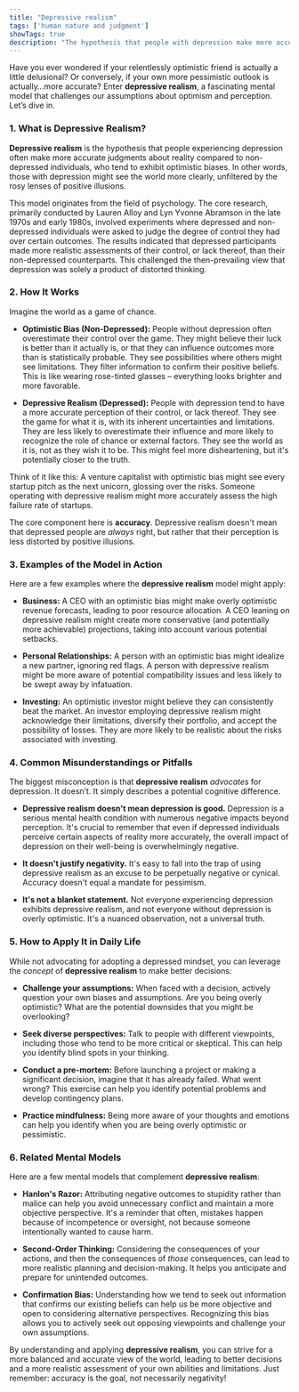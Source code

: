 ```yaml
---
title: "Depressive realism"
tags: ['human nature and judgment']
showTags: true
description: "The hypothesis that people with depression make more accurate judgments about reality than non-depressed people, who tend toward optimistic biases."
---
```



Have you ever wondered if your relentlessly optimistic friend is actually a little delusional? Or conversely, if your own more pessimistic outlook is actually…more accurate? Enter **depressive realism**, a fascinating mental model that challenges our assumptions about optimism and perception. Let’s dive in.

### 1. What is Depressive Realism?

**Depressive realism** is the hypothesis that people experiencing depression often make more accurate judgments about reality compared to non-depressed individuals, who tend to exhibit optimistic biases. In other words, those with depression might see the world more clearly, unfiltered by the rosy lenses of positive illusions.

This model originates from the field of psychology. The core research, primarily conducted by Lauren Alloy and Lyn Yvonne Abramson in the late 1970s and early 1980s, involved experiments where depressed and non-depressed individuals were asked to judge the degree of control they had over certain outcomes. The results indicated that depressed participants made more realistic assessments of their control, or lack thereof, than their non-depressed counterparts. This challenged the then-prevailing view that depression was solely a product of distorted thinking.

### 2. How It Works

Imagine the world as a game of chance.

*   **Optimistic Bias (Non-Depressed):** People without depression often overestimate their control over the game. They might believe their luck is better than it actually is, or that they can influence outcomes more than is statistically probable. They see possibilities where others might see limitations. They filter information to confirm their positive beliefs. This is like wearing rose-tinted glasses – everything looks brighter and more favorable.

*   **Depressive Realism (Depressed):** People with depression tend to have a more accurate perception of their control, or lack thereof. They see the game for what it is, with its inherent uncertainties and limitations. They are less likely to overestimate their influence and more likely to recognize the role of chance or external factors. They see the world as it is, not as they wish it to be. This might feel more disheartening, but it's potentially closer to the truth.

Think of it like this: A venture capitalist with optimistic bias might see every startup pitch as the next unicorn, glossing over the risks. Someone operating with depressive realism might more accurately assess the high failure rate of startups.

The core component here is **accuracy**. Depressive realism doesn't mean that depressed people are *always* right, but rather that their perception is less distorted by positive illusions.

### 3. Examples of the Model in Action

Here are a few examples where the **depressive realism** model might apply:

*   **Business:** A CEO with an optimistic bias might make overly optimistic revenue forecasts, leading to poor resource allocation. A CEO leaning on depressive realism might create more conservative (and potentially more achievable) projections, taking into account various potential setbacks.

*   **Personal Relationships:** A person with an optimistic bias might idealize a new partner, ignoring red flags. A person with depressive realism might be more aware of potential compatibility issues and less likely to be swept away by infatuation.

*   **Investing:** An optimistic investor might believe they can consistently beat the market. An investor employing depressive realism might acknowledge their limitations, diversify their portfolio, and accept the possibility of losses. They are more likely to be realistic about the risks associated with investing.

### 4. Common Misunderstandings or Pitfalls

The biggest misconception is that **depressive realism** *advocates* for depression. It doesn’t. It simply describes a potential cognitive difference.

*   **Depressive realism doesn't mean depression is good.** Depression is a serious mental health condition with numerous negative impacts beyond perception. It's crucial to remember that even if depressed individuals perceive certain aspects of reality more accurately, the overall impact of depression on their well-being is overwhelmingly negative.

*   **It doesn't justify negativity.** It's easy to fall into the trap of using depressive realism as an excuse to be perpetually negative or cynical. Accuracy doesn't equal a mandate for pessimism.

*   **It's not a blanket statement.** Not everyone experiencing depression exhibits depressive realism, and not everyone without depression is overly optimistic. It's a nuanced observation, not a universal truth.

### 5. How to Apply It in Daily Life

While not advocating for adopting a depressed mindset, you can leverage the *concept* of **depressive realism** to make better decisions:

*   **Challenge your assumptions:** When faced with a decision, actively question your own biases and assumptions. Are you being overly optimistic? What are the potential downsides that you might be overlooking?

*   **Seek diverse perspectives:** Talk to people with different viewpoints, including those who tend to be more critical or skeptical. This can help you identify blind spots in your thinking.

*   **Conduct a pre-mortem:** Before launching a project or making a significant decision, imagine that it has already failed. What went wrong? This exercise can help you identify potential problems and develop contingency plans.

*   **Practice mindfulness:** Being more aware of your thoughts and emotions can help you identify when you are being overly optimistic or pessimistic.

### 6. Related Mental Models

Here are a few mental models that complement **depressive realism**:

*   **Hanlon's Razor:** Attributing negative outcomes to stupidity rather than malice can help you avoid unnecessary conflict and maintain a more objective perspective. It's a reminder that often, mistakes happen because of incompetence or oversight, not because someone intentionally wanted to cause harm.

*   **Second-Order Thinking:** Considering the consequences of your actions, and then the consequences of *those* consequences, can lead to more realistic planning and decision-making. It helps you anticipate and prepare for unintended outcomes.

*   **Confirmation Bias:** Understanding how we tend to seek out information that confirms our existing beliefs can help us be more objective and open to considering alternative perspectives. Recognizing this bias allows you to actively seek out opposing viewpoints and challenge your own assumptions.

By understanding and applying **depressive realism**, you can strive for a more balanced and accurate view of the world, leading to better decisions and a more realistic assessment of your own abilities and limitations. Just remember: accuracy is the goal, not necessarily negativity!

